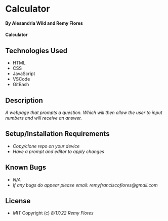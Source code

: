 # Calculator

#### By Alesandria Wild and Remy Flores

#### Calculator

## Technologies Used
* HTML
* CSS
* JavaScript
* VSCode
* GitBash

## Description
_A webpage that prompts a question. Which will then allow the user to input numbers and will receive an answer._

## Setup/Installation Requirements
* _Copy/clone repo on your device_
* _Have a prompt and editor to apply changes_

## Known Bugs
* _N/A_
* _If any bugs do appear please email: remyfranciscoflores@gmail.com_

## License
* _MIT_
Copyright (c) _8/17/22_ _Remy Flores_